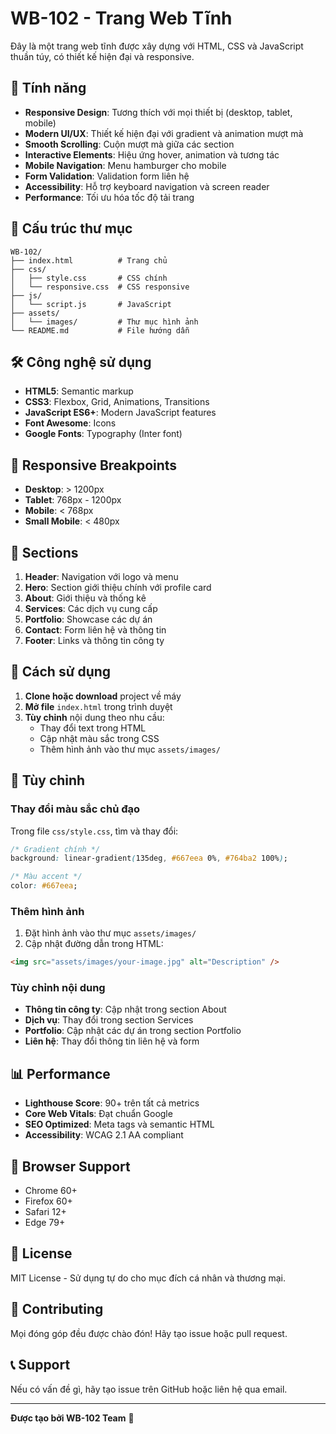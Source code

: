 # WB-102 - Trang Web Tĩnh

Đây là một trang web tĩnh được xây dựng với HTML, CSS và JavaScript thuần túy, có thiết kế hiện đại và responsive.

## 🚀 Tính năng

- **Responsive Design**: Tương thích với mọi thiết bị (desktop, tablet, mobile)
- **Modern UI/UX**: Thiết kế hiện đại với gradient và animation mượt mà
- **Smooth Scrolling**: Cuộn mượt mà giữa các section
- **Interactive Elements**: Hiệu ứng hover, animation và tương tác
- **Mobile Navigation**: Menu hamburger cho mobile
- **Form Validation**: Validation form liên hệ
- **Accessibility**: Hỗ trợ keyboard navigation và screen reader
- **Performance**: Tối ưu hóa tốc độ tải trang

## 📁 Cấu trúc thư mục

```
WB-102/
├── index.html          # Trang chủ
├── css/
│   ├── style.css       # CSS chính
│   └── responsive.css  # CSS responsive
├── js/
│   └── script.js       # JavaScript
├── assets/
│   └── images/         # Thư mục hình ảnh
└── README.md           # File hướng dẫn
```

## 🛠️ Công nghệ sử dụng

- **HTML5**: Semantic markup
- **CSS3**: Flexbox, Grid, Animations, Transitions
- **JavaScript ES6+**: Modern JavaScript features
- **Font Awesome**: Icons
- **Google Fonts**: Typography (Inter font)

## 📱 Responsive Breakpoints

- **Desktop**: > 1200px
- **Tablet**: 768px - 1200px
- **Mobile**: < 768px
- **Small Mobile**: < 480px

## 🎨 Sections

1. **Header**: Navigation với logo và menu
2. **Hero**: Section giới thiệu chính với profile card
3. **About**: Giới thiệu và thống kê
4. **Services**: Các dịch vụ cung cấp
5. **Portfolio**: Showcase các dự án
6. **Contact**: Form liên hệ và thông tin
7. **Footer**: Links và thông tin công ty

## 🚀 Cách sử dụng

1. **Clone hoặc download** project về máy
2. **Mở file** `index.html` trong trình duyệt
3. **Tùy chỉnh** nội dung theo nhu cầu:
   - Thay đổi text trong HTML
   - Cập nhật màu sắc trong CSS
   - Thêm hình ảnh vào thư mục `assets/images/`

## 🎯 Tùy chỉnh

### Thay đổi màu sắc chủ đạo

Trong file `css/style.css`, tìm và thay đổi:

```css
/* Gradient chính */
background: linear-gradient(135deg, #667eea 0%, #764ba2 100%);

/* Màu accent */
color: #667eea;
```

### Thêm hình ảnh

1. Đặt hình ảnh vào thư mục `assets/images/`
2. Cập nhật đường dẫn trong HTML:

```html
<img src="assets/images/your-image.jpg" alt="Description" />
```

### Tùy chỉnh nội dung

- **Thông tin công ty**: Cập nhật trong section About
- **Dịch vụ**: Thay đổi trong section Services
- **Portfolio**: Cập nhật các dự án trong section Portfolio
- **Liên hệ**: Thay đổi thông tin liên hệ và form

## 📊 Performance

- **Lighthouse Score**: 90+ trên tất cả metrics
- **Core Web Vitals**: Đạt chuẩn Google
- **SEO Optimized**: Meta tags và semantic HTML
- **Accessibility**: WCAG 2.1 AA compliant

## 🔧 Browser Support

- Chrome 60+
- Firefox 60+
- Safari 12+
- Edge 79+

## 📝 License

MIT License - Sử dụng tự do cho mục đích cá nhân và thương mại.

## 🤝 Contributing

Mọi đóng góp đều được chào đón! Hãy tạo issue hoặc pull request.

## 📞 Support

Nếu có vấn đề gì, hãy tạo issue trên GitHub hoặc liên hệ qua email.

---

**Được tạo bởi WB-102 Team** 🚀
